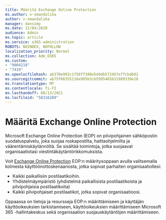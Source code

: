 ```yaml
---
title: Määritä Exchange Online Protection
ms.author: v-smandalika
author: v-smandalika
manager: dansimp
ms.date: 12/04/2020
audience: Admin
ms.topic: article
ms.service: o365-administration
ROBOTS: NOINDEX, NOFOLLOW
localization_priority: Normal
ms.collection: Adm_O365
ms.custom:
- "9004218"
- "7419"
ms.openlocfilehash: ab370e992c1f58ff388e5d4db57245fe7fcbd682
ms.sourcegitcommit: ab75f66355116e995b3cb5505465b31989339e28
ms.translationtype: MT
ms.contentlocale: fi-FI
ms.lasthandoff: 08/13/2021
ms.locfileid: "58316289"
---
```

# <a name="set-up-exchange-online-protection"></a>Määritä Exchange Online Protection

Microsoft Exchange Online Protection (EOP) on pilvipohjainen sähköpostin suodatuspalvelu, joka suojaa roskapostilta, haittaohjelmilta ja väärentämiskäytännöltä. Se sisältää toimintoja, jotka suojaavat organisaatiotasi viestintäkäytäntörikkomuksista.

Voit [Exchange Online Protection](https://admin.microsoft.com/adminportal/home?#/modernonboarding/setupexchangeonlineprotection) EOP:n määritysoppaan avulla valitsemalla kolmesta käyttöönottoskenaariosta, jotka sopivat parhaiten organisaatiollesi:

- Kaikki paikallisiin postilaatikoihin.
- Yhdistelmäympäristö (yhdistelmä paikallisista postilaatikoista ja pilvipohjaisia postilaatikoita)
- Kaikki pilvipohjaiset postilaatikot, jotka sopivat organisaatioosi.

Oppaassa on tietoja ja resursseja EOP:n määrittämiseen ja käyttäjän käyttöoikeuksien tarkistamiseen, käyttöoikeuksien määrittämiseen Microsoft 365 -hallintakeskus sekä organisaation suojauskäytäntöjen määrittämiseen.
